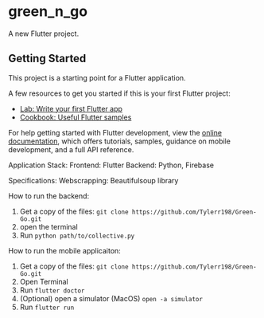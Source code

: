 # green_n_go

A new Flutter project.

## Getting Started

This project is a starting point for a Flutter application.

A few resources to get you started if this is your first Flutter project:

- [Lab: Write your first Flutter app](https://docs.flutter.dev/get-started/codelab)
- [Cookbook: Useful Flutter samples](https://docs.flutter.dev/cookbook)

For help getting started with Flutter development, view the
[online documentation](https://docs.flutter.dev/), which offers tutorials,
samples, guidance on mobile development, and a full API reference.

Application Stack:
Frontend: Flutter
Backend: Python, Firebase

Specifications:
Webscrapping: Beautifulsoup library


How to run the backend:
1. Get a copy of the files:
```git clone https://github.com/Tylerr198/Green-Go.git```
2. open the terminal
3. Run ```python path/to/collective.py```

How to run the mobile applicaiton:
1. Get a copy of the files:
```git clone https://github.com/Tylerr198/Green-Go.git```
2. Open Terminal
2. Run ```flutter doctor```
3. (Optional) open a simulator (MacOS) ```open -a simulator```
5. Run ```flutter run```
